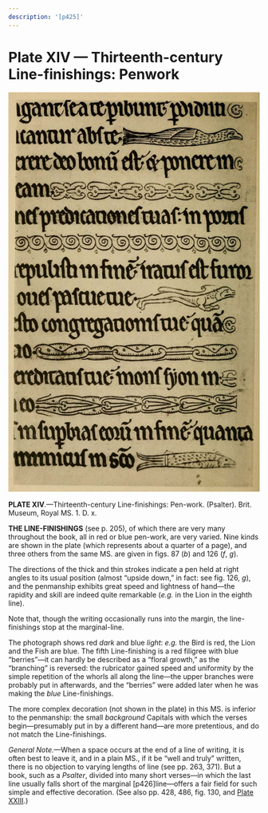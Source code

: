 ```yaml
---
description: '[p425]'
---
```


# Plate XIV — Thirteenth-century Line-finishings: Penwork

![Plate XIV.&#x2014;Thirteenth-century Line-finishings: Penwork. \(Psalter\). Brit. Museum, Royal MS. 1, D.X.](../.gitbook/assets/i460e-plate_xiv.jpg)

**PLATE XIV**_._—Thirteenth-century Line-finishings: Pen-work. \(Psalter\). Brit. Museum, Royal MS. 1. D. x.

**THE LINE-FINISHINGS** \(see p. 205\), of which there are very many throughout the book, all in red or blue pen-work, are very varied. Nine kinds are shown in the plate \(which represents about a quarter of a page\), and three others from the same MS. are given in figs. 87 \(_b_\) and 126 \(_f_, _g_\).

The directions of the thick and thin strokes indicate a pen held at right angles to its usual position \(almost “upside down,” in fact: see fig. 126, _g_\), and the penmanship exhibits great speed and lightness of hand—the rapidity and skill are indeed quite remarkable \(_e.g._ in the Lion in the eighth line\).

Note that, though the writing occasionally runs into the margin, the line-finishings stop at the marginal-line.

The photograph shows red _dark_ and blue _light_: _e.g._ the Bird is red, the Lion and the Fish are blue. The fifth Line-finishing is a red filigree with blue “berries”—it can hardly be described as a “floral growth,” as the “branching” is reversed: the rubricator gained speed and uniformity by the simple repetition of the whorls all along the line—the upper branches were probably put in afterwards, and the “berries” were added later when he was making the _blue_ Line-finishings.

The more complex decoration \(not shown in the plate\) in this MS. is inferior to the penmanship: the small _background_ Capitals with which the verses begin—presumably put in by a different hand—are more pretentious, and do not match the Line-finishings.

_General Note._—When a space occurs at the end of a line of writing, it is often best to leave it, and in a plain MS., if it be “well and truly” written, there is no objection to varying lengths of line \(see pp. 263, 371\). But a book, such as a _Psalter_, divided into many short verses—in which the last line usually falls short of the marginal \[p426\]line—offers a fair field for such simple and effective decoration. \(See also pp. 428, 486, fig. 130, and [Plate XXIII](untitled.md).\)

